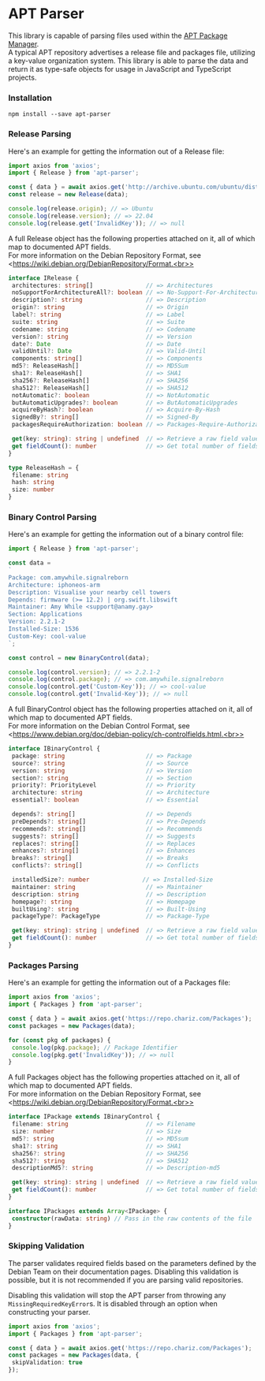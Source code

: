 # APT Parser

This library is capable of parsing files used within the [APT Package Manager](https://en.wikipedia.org/wiki/APT_(software)).<br>
A typical APT repository advertises a release file and packages file, utilizing a key-value organization system.
This library is able to parse the data and return it as type-safe objects for usage in JavaScript and TypeScript projects.<br>

### Installation

`npm install --save apt-parser`<br>

### Release Parsing

Here's an example for getting the information out of a Release file:<br>

```ts
import axios from 'axios';
import { Release } from 'apt-parser';

const { data } = await axios.get('http://archive.ubuntu.com/ubuntu/dists/jammy/Release');
const release = new Release(data);

console.log(release.origin); // => Ubuntu
console.log(release.version); // => 22.04
console.log(release.get('InvalidKey')); // => null
```

A full Release object has the following properties attached on it, all of which map to documented APT fields.<br>
For more information on the Debian Repository Format, see <https://wiki.debian.org/DebianRepository/Format.<br>>

```ts
interface IRelease {
 architectures: string[]               // => Architectures
 noSupportForArchitectureAll?: boolean // => No-Support-For-Architecture-All
 description?: string                  // => Description
 origin?: string                       // => Origin
 label?: string                        // => Label
 suite: string                         // => Suite
 codename: string                      // => Codename
 version?: string                      // => Version
 date?: Date                           // => Date
 validUntil?: Date                     // => Valid-Until
 components: string[]                  // => Components
 md5?: ReleaseHash[]                   // => MD5Sum
 sha1?: ReleaseHash[]                  // => SHA1
 sha256?: ReleaseHash[]                // => SHA256
 sha512?: ReleaseHash[]                // => SHA512
 notAutomatic?: boolean                // => NotAutomatic
 butAutomaticUpgrades?: boolean        // => ButAutomaticUpgrades
 acquireByHash?: boolean               // => Acquire-By-Hash
 signedBy?: string[]                   // => Signed-By
 packagesRequireAuthorization: boolean // => Packages-Require-Authorization

 get(key: string): string | undefined  // => Retrieve a raw field value not assigned a strict type
 get fieldCount(): number              // => Get total number of fields in the Release contents
}

type ReleaseHash = {
 filename: string
 hash: string
 size: number
}
```

### Binary Control Parsing

Here's an example for getting the information out of a binary control file:<br>

```ts
import { Release } from 'apt-parser';

const data =
`
Package: com.amywhile.signalreborn
Architecture: iphoneos-arm
Description: Visualise your nearby cell towers
Depends: firmware (>= 12.2) | org.swift.libswift
Maintainer: Amy While <support@anamy.gay>
Section: Applications
Version: 2.2.1-2
Installed-Size: 1536
Custom-Key: cool-value
`;

const control = new BinaryControl(data);

console.log(control.version); // => 2.2.1-2
console.log(control.package); // => com.amywhile.signalreborn
console.log(control.get('Custom-Key')); // => cool-value
console.log(control.get('Invalid-Key')); // => null
```

A full BinaryControl object has the following properties attached on it, all of which map to documented APT fields.<br>
For more information on the Debian Control Format, see <https://www.debian.org/doc/debian-policy/ch-controlfields.html.<br>>

```ts
interface IBinaryControl {
 package: string                       // => Package
 source?: string                       // => Source
 version: string                       // => Version
 section?: string                      // => Section
 priority?: PriorityLevel              // => Priority
 architecture: string                  // => Architecture
 essential?: boolean                   // => Essential

 depends?: string[]                    // => Depends
 preDepends?: string[]                 // => Pre-Depends
 recommends?: string[]                 // => Recommends
 suggests?: string[]                   // => Suggests
 replaces?: string[]                   // => Replaces
 enhances?: string[]                   // => Enhances
 breaks?: string[]                     // => Breaks
 conflicts?: string[]                  // => Conflicts

 installedSize?: number               // => Installed-Size
 maintainer: string                    // => Maintainer
 description: string                   // => Description
 homepage?: string                     // => Homepage
 builtUsing?: string                   // => Built-Using
 packageType?: PackageType             // => Package-Type

 get(key: string): string | undefined  // => Retrieve a raw field value not assigned a strict type
 get fieldCount(): number              // => Get total number of fields in the control contents
}
```

### Packages Parsing

Here's an example for getting the information out of a Packages file:<br>

```ts
import axios from 'axios';
import { Packages } from 'apt-parser';

const { data } = await axios.get('https://repo.chariz.com/Packages');
const packages = new Packages(data);

for (const pkg of packages) {
 console.log(pkg.package); // Package Identifier
 console.log(pkg.get('InvalidKey')); // => null
}
```

A full Packages object has the following properties attached on it, all of which map to documented APT fields.<br>
For more information on the Debian Repository Format, see <https://wiki.debian.org/DebianRepository/Format.<br>>

```ts
interface IPackage extends IBinaryControl {
 filename: string                      // => Filename
 size: number                          // => Size
 md5?: string                          // => MD5sum
 sha1?: string                         // => SHA1
 sha256?: string                       // => SHA256
 sha512?: string                       // => SHA512
 descriptionMd5?: string               // => Description-md5

 get(key: string): string | undefined  // => Retrieve a raw field value not assigned a strict type
 get fieldCount(): number              // => Get total number of fields in the package contents
}

interface IPackages extends Array<IPackage> {
 constructor(rawData: string) // Pass in the raw contents of the file
}
```

### Skipping Validation

The parser validates required fields based on the parameters defined by the Debian Team on their documentation pages.
Disabling this validation is possible, but it is not recommended if you are parsing valid repositories.

Disabling this validation will stop the APT parser from throwing any `MissingRequiredKeyError`s.
It is disabled through an option when constructing your parser.

```ts
import axios from 'axios';
import { Packages } from 'apt-parser';

const { data } = await axios.get('https://repo.chariz.com/Packages');
const packages = new Packages(data, {
 skipValidation: true
});
```
